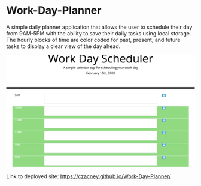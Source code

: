 # Work-Day-Planner

A simple daily planner application that allows the user to schedule their day from 9AM-5PM with the ability to save their daily tasks using local storage. The hourly blocks of time are color coded for past, present, and future tasks to display a clear view of the day ahead.

![screenshot](./assets/screenshot.png)


Link to deployed site:
https://czacney.github.io/Work-Day-Planner/
